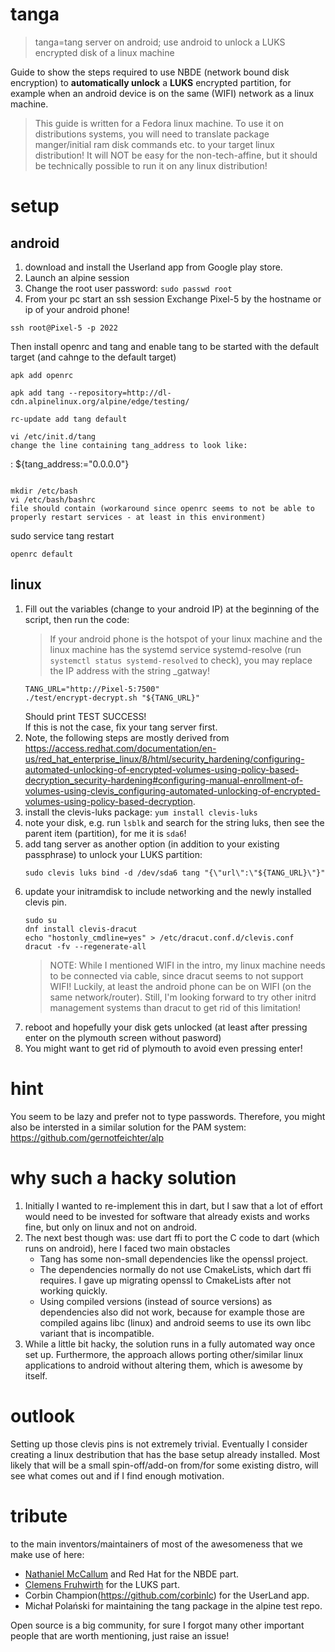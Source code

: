 # tanga
> tanga=tang server on android; use android to unlock a LUKS encrypted disk of a linux machine

Guide to show the steps required to use NBDE (network bound disk encryption) to **automatically unlock** a **LUKS** encrypted partition, for example when an android device is on the same (WIFI) network as a linux machine.

> This guide is written for a Fedora linux machine. To use it on distributions systems, you will need to translate package manger/initial ram disk commands etc. to your target linux distribution! It will NOT be easy for the non-tech-affine, but it should be technically possible to run it on any linux distribution!

# setup

## android
1. download and install the Userland app from Google play store.
2. Launch an alpine session
3. Change the root user password: `sudo passwd root`
4. From your pc start an ssh session
Exchange Pixel-5 by the hostname or ip of your android phone!
```
ssh root@Pixel-5 -p 2022
```
Then install openrc and tang and enable tang to be started with the default target (and cahnge to the default target)
```
apk add openrc

apk add tang --repository=http://dl-cdn.alpinelinux.org/alpine/edge/testing/

rc-update add tang default

vi /etc/init.d/tang
change the line containing tang_address to look like:
```
: ${tang_address:="0.0.0.0"}
```

mkdir /etc/bash
vi /etc/bash/bashrc
file should contain (workaround since openrc seems to not be able to properly restart services - at least in this environment)
```
sudo service tang restart
```
openrc default
```

## linux
1. Fill out the variables (change to your android IP) at the beginning of the script, then run the code:
   > If your android phone is the hotspot of your linux machine and the linux machine has the systemd service systemd-resolve (run `systemctl status systemd-resolved` to check), you may replace the IP address with the string _gatway!
   ```
   TANG_URL="http://Pixel-5:7500"
   ./test/encrypt-decrypt.sh "${TANG_URL}"
   ```
   Should print TEST SUCCESS!\
   If this is not the case, fix your tang server first.
2. Note, the following steps are mostly derived from https://access.redhat.com/documentation/en-us/red_hat_enterprise_linux/8/html/security_hardening/configuring-automated-unlocking-of-encrypted-volumes-using-policy-based-decryption_security-hardening#configuring-manual-enrollment-of-volumes-using-clevis_configuring-automated-unlocking-of-encrypted-volumes-using-policy-based-decryption.
3. install the clevis-luks package:
   `yum install clevis-luks`
4. note your disk, e.g. run `lsblk` and search for the string luks, then see the parent item (partition), for me it is `sda6`!
5. add tang server as another option (in addition to your existing passphrase) to unlock your LUKS partition:
   ```
   sudo clevis luks bind -d /dev/sda6 tang "{\"url\":\"${TANG_URL}\"}"
   ```
6. update your initramdisk to include networking and the newly installed clevis pin.
   ```
   sudo su
   dnf install clevis-dracut
   echo "hostonly_cmdline=yes" > /etc/dracut.conf.d/clevis.conf
   dracut -fv --regenerate-all
   ```
   > NOTE: While I mentioned WIFI in the intro, my linux machine needs to be connected via cable, since dracut seems to not support WIFI!
   > Luckily, at least the android phone can be on WIFI (on the same network/router).
   > Still, I'm looking forward to try other initrd management systems than dracut to get rid of this limitation!
7. reboot and hopefully your disk gets unlocked (at least after pressing enter on the plymouth screen without pasword)
8. You might want to get rid of plymouth to avoid even pressing enter!

# hint
You seem to be lazy and prefer not to type passwords.
Therefore, you might also be intersted in a similar solution for the PAM system:
https://github.com/gernotfeichter/alp

# why such a hacky solution
1. Initially I wanted to re-implement this in dart, but I saw that a lot of effort would need to be invested for software that already exists and works fine, but only on linux and not on android.
2. The next best though was: use dart ffi to port the C code to dart (which runs on android), here I faced two main obstacles
   - Tang has some non-small dependencies like the openssl project.
   - The dependencies normally do not use CmakeLists, which dart ffi requires. I gave up migrating openssl to CmakeLists after not working quickly.
   - Using compiled versions (instead of source versions) as dependencies also did not work, because for example those are compiled agains libc (linux) and android seems to use its own libc variant that is incompatible.
3. While a little bit hacky, the solution runs in a fully automated way once set up. Furthermore, the approach allows porting other/similar linux applications to android without altering them, which is awesome by itself.

# outlook
Setting up those clevis pins is not extremely trivial.
Eventually I consider creating a linux destribution that has the base setup already installed. Most likely that will be a small spin-off/add-on from/for some existing distro, will see what comes out and if I find enough motivation.

# tribute
to the main inventors/maintainers of most of the awesomeness that we make use of here:
- [Nathaniel McCallum](https://github.com/npmccallum) and Red Hat for the NBDE part.
- [Clemens Fruhwirth](https://clemens.endorphin.org/p/about-me.html) for the LUKS part.
- Corbin Champion(https://github.com/corbinlc) for the UserLand app.
- Michał Polański for maintaining the tang package in the alpine test repo.

Open source is a big community, for sure I forgot many other important people that are worth mentioning, just raise an issue!